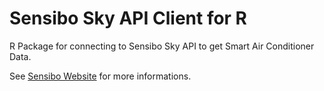 # Sensibo Sky API Client for R

R Package for connecting to Sensibo Sky API to get Smart Air Conditioner Data.

See [Sensibo Website](https://sensibo.com) for more informations.